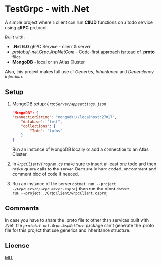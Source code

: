 # TestGrpc - with .Net

<p>A simple project where a client can run <b>CRUD</b> functions on a todo service using <b>gRPC</b> protocol.</p>
Built with: 

<ul>
    <li><b>.Net 6.0</b> gRPC Service - client & server</li>
    <li><i>protobuf-net.Grpc.AspNetCore</i> - Code-first approach isntead of <b>.proto</b> files</li>
    <li><b>MongoDB</b> - local or an Atlas Cluster</li>
</ul>

<p>Also, this project makes full use of <i>Generics</i>, <i>Inheritance</i> and <i>Dependency injection</i>.</p>

## Setup


1. MongoDB setup:
    <code><i>GrpcServer/appsettings.json</i></code>

    ```json
    "MongoDB": {
    "connectionString": "mongodb://localhost:27017",
        "database": "test",
        "collections": {
            "Todo": "todos"
        }
    }
    ```
    Run an instance of MongoDB locally or add a connection to an Atlas Cluster.
2.
    In <code><i>GrpcClient/Program.cs</i></code> make sure to insert at least one
        todo and then make query calls to the server. Because is hard coded, uncomment and comment bloc of code if needed.

3.  Run an instance of the server <code>dotnet run --project ./GrpcServer/GrpcServer.csproj</code> then run the client <code>dotnet run --project ./GrpcClient/GrpcClient.csproj</code>

## Comments

In case you have to share the .proto file to other than services built with .Net, the <code><i>protobuf-net.Grpc.AspNetCore</i></code> package can't generate the .proto file for this project that use generics and inheritance structure.

## License
[MIT](https://choosealicense.com/licenses/mit/)